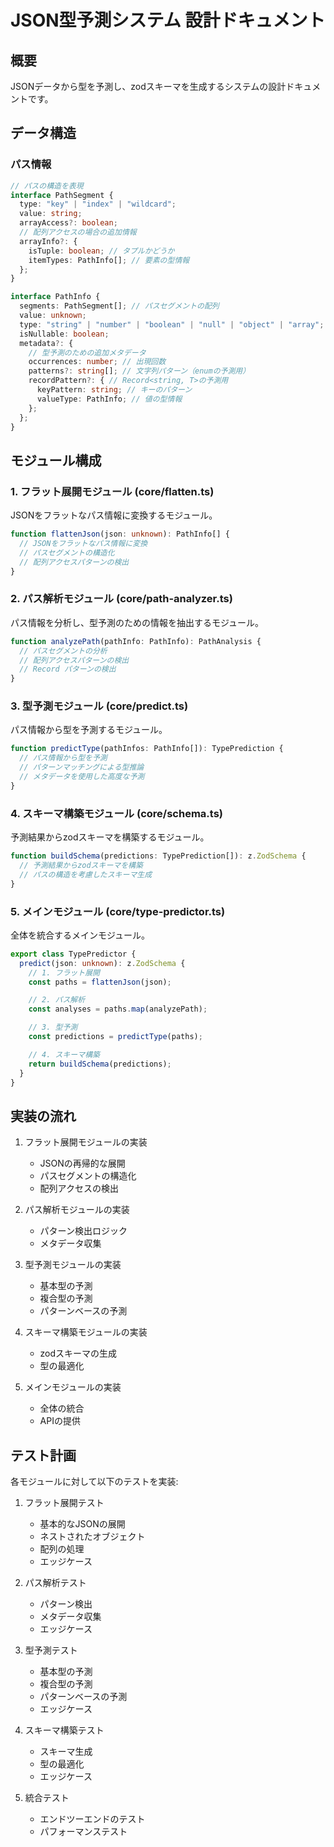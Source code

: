 # JSON型予測システム 設計ドキュメント

## 概要

JSONデータから型を予測し、zodスキーマを生成するシステムの設計ドキュメントです。

## データ構造

### パス情報

```typescript
// パスの構造を表現
interface PathSegment {
  type: "key" | "index" | "wildcard";
  value: string;
  arrayAccess?: boolean;
  // 配列アクセスの場合の追加情報
  arrayInfo?: {
    isTuple: boolean; // タプルかどうか
    itemTypes: PathInfo[]; // 要素の型情報
  };
}

interface PathInfo {
  segments: PathSegment[]; // パスセグメントの配列
  value: unknown;
  type: "string" | "number" | "boolean" | "null" | "object" | "array";
  isNullable: boolean;
  metadata?: {
    // 型予測のための追加メタデータ
    occurrences: number; // 出現回数
    patterns?: string[]; // 文字列パターン（enumの予測用）
    recordPattern?: { // Record<string, T>の予測用
      keyPattern: string; // キーのパターン
      valueType: PathInfo; // 値の型情報
    };
  };
}
```

## モジュール構成

### 1. フラット展開モジュール (core/flatten.ts)

JSONをフラットなパス情報に変換するモジュール。

```typescript
function flattenJson(json: unknown): PathInfo[] {
  // JSONをフラットなパス情報に変換
  // パスセグメントの構造化
  // 配列アクセスパターンの検出
}
```

### 2. パス解析モジュール (core/path-analyzer.ts)

パス情報を分析し、型予測のための情報を抽出するモジュール。

```typescript
function analyzePath(pathInfo: PathInfo): PathAnalysis {
  // パスセグメントの分析
  // 配列アクセスパターンの検出
  // Record パターンの検出
}
```

### 3. 型予測モジュール (core/predict.ts)

パス情報から型を予測するモジュール。

```typescript
function predictType(pathInfos: PathInfo[]): TypePrediction {
  // パス情報から型を予測
  // パターンマッチングによる型推論
  // メタデータを使用した高度な予測
}
```

### 4. スキーマ構築モジュール (core/schema.ts)

予測結果からzodスキーマを構築するモジュール。

```typescript
function buildSchema(predictions: TypePrediction[]): z.ZodSchema {
  // 予測結果からzodスキーマを構築
  // パスの構造を考慮したスキーマ生成
}
```

### 5. メインモジュール (core/type-predictor.ts)

全体を統合するメインモジュール。

```typescript
export class TypePredictor {
  predict(json: unknown): z.ZodSchema {
    // 1. フラット展開
    const paths = flattenJson(json);

    // 2. パス解析
    const analyses = paths.map(analyzePath);

    // 3. 型予測
    const predictions = predictType(paths);

    // 4. スキーマ構築
    return buildSchema(predictions);
  }
}
```

## 実装の流れ

1. フラット展開モジュールの実装
   - JSONの再帰的な展開
   - パスセグメントの構造化
   - 配列アクセスの検出

2. パス解析モジュールの実装
   - パターン検出ロジック
   - メタデータ収集

3. 型予測モジュールの実装
   - 基本型の予測
   - 複合型の予測
   - パターンベースの予測

4. スキーマ構築モジュールの実装
   - zodスキーマの生成
   - 型の最適化

5. メインモジュールの実装
   - 全体の統合
   - APIの提供

## テスト計画

各モジュールに対して以下のテストを実装:

1. フラット展開テスト
   - 基本的なJSONの展開
   - ネストされたオブジェクト
   - 配列の処理
   - エッジケース

2. パス解析テスト
   - パターン検出
   - メタデータ収集
   - エッジケース

3. 型予測テスト
   - 基本型の予測
   - 複合型の予測
   - パターンベースの予測
   - エッジケース

4. スキーマ構築テスト
   - スキーマ生成
   - 型の最適化
   - エッジケース

5. 統合テスト
   - エンドツーエンドのテスト
   - パフォーマンステスト
